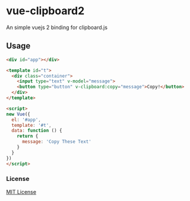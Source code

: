 # vue-clipboard2

An simple vuejs 2 binding for clipboard.js

## Usage

```html
<div id="app"></div>

<template id="t">
  <div class="container">
	<input type="text" v-model="message">
	<button type="button" v-clipboard:copy="message">Copy!</button>
  </div>
</template>

<script>
new Vue({
  el: '#app',
  template: '#t',
  data: function () {
    return {
      message: 'Copy These Text'
    }
  }
})
</script>
```

### License

[MIT License](LICENSE)
